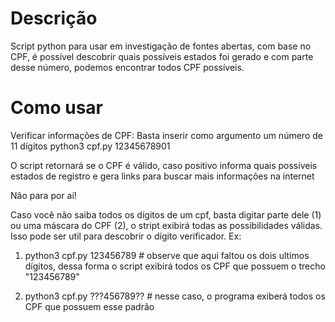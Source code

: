 # Descrição

Script python para usar em investigação de fontes abertas, com base no CPF, é possível descobrir quais possíveis estados foi gerado e com parte desse número, podemos encontrar todos CPF possíveis.

# Como usar

Verificar informações de CPF:
Basta inserir como argumento um número de 11 dígitos
python3 cpf.py 12345678901

O script retornará se o CPF é válido, caso positivo informa quais possíveis estados de registro e gera links para buscar mais informações na internet

Não para por aí!

Caso você não saiba todos os dígitos de um cpf, basta digitar parte dele (1) ou uma máscara do CPF (2), o stript exibirá todas as possibilidades válidas. Isso pode ser util para descobrir o dígito verificador. Ex:

1. python3 cpf.py 123456789 # observe que aqui faltou os dois ultimos dígitos, dessa forma o script exibirá todos os CPF que possuem o trecho "123456789"

2. python3 cpf.py ???456789?? # nesse caso, o programa exiberá todos os CPF que possuem esse padrão
